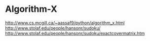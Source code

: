 # Algorithm-X

http://www.cs.mcgill.ca/~aassaf9/python/algorithm_x.html
http://www.stolaf.edu/people/hansonr/sudoku/
http://www.stolaf.edu/people/hansonr/sudoku/exactcovermatrix.htm
